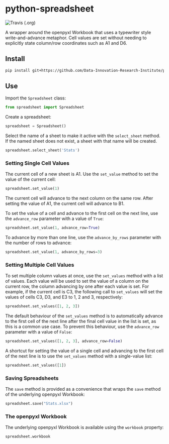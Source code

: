 # python-spreadsheet

![Travis (.org)](https://img.shields.io/travis/Data-Innovation-Research-Institute/python-spreadsheet.svg)

A wrapper around the openpyxl Workbook that uses a typewriter style write-and-advance metaphor. Cell values are set without needing to explicitly state column/row coordinates such as A1 and D6.

## Install

```bash
pip install git+https://github.com/Data-Innovation-Research-Institute/python-spreadsheet.git
```

## Use

Import the ```Spreadsheet``` class:

```python
from spreadsheet import Spreadsheet
```

Create a spreadsheet:

```python
spreadsheet = Spreadsheet()
```

Select the name of a sheet to make it active with the ```select_sheet``` method. If the named sheet does not exist, a sheet with that name will be created.

```python
spreadsheet.select_sheet('Stats')
```

### Setting Single Cell Values

The current cell of a new sheet is A1. Use the ```set_value``` method to set the value of the current cell:

```python
spreadsheet.set_value(1)
```

The current cell will advance to the next column on the same row. After setting the value of A1, the current cell will advance to B1.

To set the value of a cell and advance to the first cell on the next line, use the ```advance_row``` parameter with a value of ```True```:

```python
spreadsheet.set_value(1, advance_row=True)
```

To advance by more than one line, use the ```advance_by_rows``` parameter with the number of rows to advance:


```python
spreadsheet.set_value(1, advance_by_rows=3)

```

### Setting Multiple Cell Values

To set multiple column values at once, use the ```set_values``` method with a list of values. Each value will be used to set the value of a column on the current row, the column advancing by one after each value is set. For example, if the current cell is C3, the following call to ```set_values``` will set the values of cells C3, D3, and E3 to 1, 2 and 3, respectively:

```python
spreadsheet.set_values([1, 2, 3])
```

The default behaviour of the ```set_values``` method is to automatically advance to the first cell of the next line after the final cell value in the list is set, as this is a common use case. To prevent this behaviour, use the ```advance_row``` parameter with a value of ```False```: 

```python
spreadsheet.set_values([1, 2, 3], advance_row=False)

```

A shortcut for setting the value of a single cell and advancing to the first cell of the next line is to use the ```set_values``` method with a single-value list:

```python
spreadsheet.set_values([1])

```

### Saving Spreadsheets

The ```save``` method is provided as a convenience that wraps the ```save``` method of the underlying openpyxl Workbook:

```python
spreadsheet.save("Stats.xlsx")

```

### The openpyxl Workbook

The underlying openpyxl Workbook is available using the ```workbook``` property:

```python
spreadsheet.workbook

```
